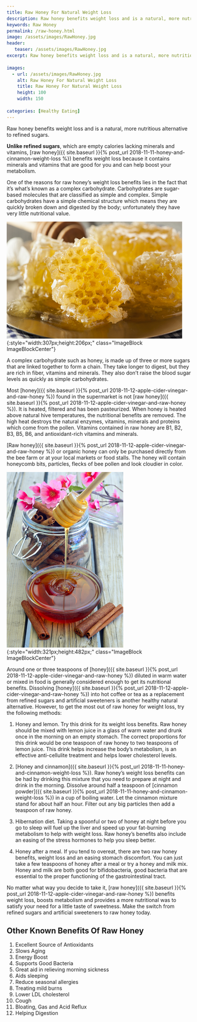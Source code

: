 ```yaml
---
title: Raw Honey For Natural Weight Loss
description: Raw honey benefits weight loss and is a natural, more nutritious alternative to refined sugars.
keywords: Raw Honey
permalink: /raw-honey.html
image: /assets/images/RawHoney.jpg
header:
   teaser: /assets/images/RawHoney.jpg
excerpt: Raw honey benefits weight loss and is a natural, more nutritious alternative to refined sugars.

images:
  - url: /assets/images/RawHoney.jpg
    alt: Raw Honey For Natural Weight Loss
    title: Raw Honey For Natural Weight Loss
    height: 100 
    width: 150

categories: [Healthy Eating]
---
```


Raw honey benefits weight loss and is a natural, more nutritious alternative to refined sugars.

__Unlike refined sugars__, which are empty calories lacking minerals and vitamins, [raw honey]({{ site.baseurl }}{% post_url 2018-11-11-honey-and-cinnamon-weight-loss %}) benefits weight loss because it contains minerals and vitamins that are good for you and can help boost your metabolism.

One of the reasons for raw honey’s weight loss benefits lies in the fact that it’s what’s known as a complex carbohydrate.  Carbohydrates are sugar-based molecules that are classified as simple and complex.  Simple carbohydrates have a simple chemical structure which means they are quickly broken down and digested by the body; unfortunately they have very little nutritional value.

![Welcome to Raw Honey For Natural Weight Loss](/assets/images/RawHoney.jpg){:style="width:307px;height:206px;" class="ImageBlock ImageBlockCenter"}
<div class="clearfix"></div>
A complex carbohydrate such as honey, is made up of three or more sugars that are linked together to form a chain.  They take longer to digest, but they are rich in fiber, vitamins and minerals.  They also don’t raise the blood sugar levels as quickly as simple carbohydrates.

Most [honey]({{ site.baseurl }}{% post_url 2018-11-12-apple-cider-vinegar-and-raw-honey %}) found in the supermarket is not [raw honey]({{ site.baseurl }}{% post_url 2018-11-12-apple-cider-vinegar-and-raw-honey %}). It is heated, filtered and has been pasteurized. When honey is heated above natural hive temperatures, the nutritional benefits are removed. The high heat destroys the natural enzymes, vitamins, minerals and proteins which come from the pollen. Vitamins contained in raw honey are B1, B2, B3, B5, B6, and antioxidant-rich vitamins and minerals.

[Raw honey]({{ site.baseurl }}{% post_url 2018-11-12-apple-cider-vinegar-and-raw-honey %}) or organic honey can only be purchased directly from the bee farm or at your local markets or food stalls. The honey will contain honeycomb bits, particles, flecks of bee pollen and look cloudier in color.

![Raw honey](/assets/images/Honey.jpg){:style="width:321px;height:482px;" class="ImageBlock ImageBlockCenter"}
<div class="clearfix"></div>

Around one or three teaspoons of [honey]({{ site.baseurl }}{% post_url 2018-11-12-apple-cider-vinegar-and-raw-honey %}) diluted in warm water or mixed in food is generally considered enough to get its nutritional benefits.  Dissolving [honey]({{ site.baseurl }}{% post_url 2018-11-12-apple-cider-vinegar-and-raw-honey %}) into hot coffee or tea as a replacement from refined sugars and artificial sweeteners is another healthy natural alternative.  However, to get the most out of raw honey for weight loss, try the following methods:

1. Honey and lemon.  Try this drink for its weight loss benefits. Raw honey should be mixed with lemon juice in a glass of warm water and drunk once in the morning on an empty stomach.  The correct proportions for this drink would be one teaspoon of raw honey to two teaspoons of lemon juice.  This drink helps increase the body’s metabolism, is an effective anti-cellulite treatment and helps lower cholesterol levels. 

2. [Honey and cinnamon]({{ site.baseurl }}{% post_url 2018-11-11-honey-and-cinnamon-weight-loss %}).  Raw honey’s weight loss benefits can be had by drinking this mixture that you need to prepare at night and drink in the morning. Dissolve around half a teaspoon of [cinnamon powder]({{ site.baseurl }}{% post_url 2018-11-11-honey-and-cinnamon-weight-loss %}) in a cup of boiling water.  Let the cinnamon mixture stand for about half an hour.  Filter out any big particles then add a teaspoon of raw honey. 

3. Hibernation diet.  Taking a spoonful or two of honey at night before you go to sleep will fuel up the liver and speed up your fat-burning metabolism to help with weight loss. Raw honey’s benefits also include an easing of the stress hormones to help you sleep better. 

4. Honey after a meal.  If you tend to overeat, there are two raw honey benefits, weight loss and an easing stomach discomfort.  You can just take a few teaspoons of honey after a meal or try a honey and milk mix.  Honey and milk are both good for bifidobacteria, good bacteria that are essential to the proper functioning of the gastrointestinal tract.

No matter what way you decide to take it, [raw honey]({{ site.baseurl }}{% post_url 2018-11-12-apple-cider-vinegar-and-raw-honey %}) benefits weight loss, boosts metabolism and provides a more nutritional was to satisfy your need for a little taste of sweetness.  Make the switch from refined sugars and artificial sweeteners to raw honey today.

## Other Known Benefits Of Raw Honey

1. Excellent Source of Antioxidants
2. Slows Aging
3. Energy Boost
4. Supports Good Bacteria
5. Great aid in relieving morning sickness
6. Aids sleeping
7. Reduce seasonal allergies
8. Treating mild burns
9. Lower LDL cholesterol
10. Cough
11. Bloating, Gas and Acid Reflux
12. Helping Digestion